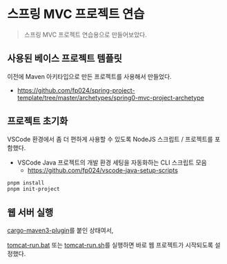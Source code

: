 # 스프링 MVC 프로젝트 연습

> 스프링 MVC 프로젝트 연습용으로 만들어보았다. 



## 사용된 베이스 프로젝트 템플릿

이전에 Maven 아키타입으로 만든 프로젝트를 사용해서 만들었다.

* https://github.com/fp024/spring-project-template/tree/master/archetypes/spring0-mvc-project-archetype



## 프로젝트 초기화

VSCode 환경에서 좀 더 편하게 사용할 수 있도록 NodeJS 스크립트 / 프로젝트를 포함했다.

* VSCode Java 프로젝트의 개발 환경 세팅을 자동화하는 CLI 스크립트 모음
  * https://github.com/fp024/vscode-java-setup-scripts

```bash
pnpm install
pnpm init-project
```


## 웹 서버 실행

[cargo-maven3-plugin](https://codehaus-cargo.github.io/cargo/Maven+3+Plugin.html)를 붙인 상태여서, 

[tomcat-run.bat](tomcat-run.bat) 또는 [tomcat-run.sh](tomcat-run.sh)를 실행하면 바로 웹 프로젝트가 시작되도록 설정했다.

